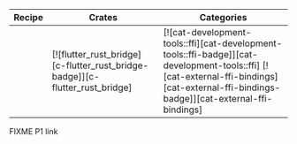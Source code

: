| Recipe | Crates | Categories |
|--------|--------|------------|
|  | [![flutter_rust_bridge][c-flutter_rust_bridge-badge]][c-flutter_rust_bridge] | [![cat-development-tools::ffi][cat-development-tools::ffi-badge]][cat-development-tools::ffi] [![cat-external-ffi-bindings][cat-external-ffi-bindings-badge]][cat-external-ffi-bindings] |

<div class="hidden">
FIXME P1 link
</div>

